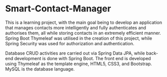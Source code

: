 # Smart-Contact-Manager
This is a learning project, with the main goal being to develop an application that manages contacts more intelligently and fully authenticates and authorises them, all while storing contacts in an extremely efficient manner. Spring Boot Thymeleaf was utilised in the creation of this project, while Spring Security was used for authorization and authentication.

Database CRUD activities are carried out via Spring Data JPA, while back-end development is done with Spring Boot.
The front end is developed using Thymeleaf as the template engine, HTML5, CSS3, and Bootstrap.
MySQL is the database language.
